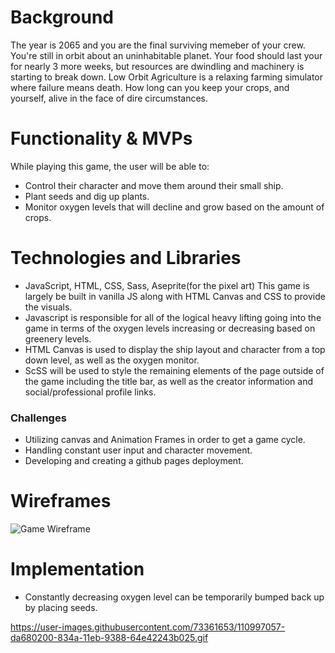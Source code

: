 # Background

The year is 2065 and you are the final surviving memeber of your crew. You're still in orbit about an uninhabitable planet. Your food should last your for nearly 3 more weeks, but resources are dwindling and machinery is starting to break down. Low Orbit Agriculture is a relaxing farming simulator where failure means death. How long can you keep your crops, and yourself, alive in the face of dire circumstances. 

# Functionality & MVPs

While playing this game, the user will be able to:

* Control their character and move them around their small ship. 
* Plant seeds and dig up plants.
* Monitor oxygen levels that will decline and grow based on the amount of crops. 

# Technologies and Libraries
* JavaScript, HTML, CSS, Sass, Aseprite(for the pixel art) 
This game is largely be built in vanilla JS along with HTML Canvas and CSS to provide the visuals. 
* Javascript is responsible for all of the logical heavy lifting going into the game in terms of the oxygen levels increasing or decreasing based on greenery levels. 
* HTML Canvas is used to display the ship layout and character from a top down level, as well as the oxygen monitor. 
* ScSS will be used to style the remaining elements of the page outside of the game including the title bar, as well as the creator information and social/professional profile links. 

### Challenges

* Utilizing canvas and Animation Frames in order to get a game cycle. 
* Handling constant user input and character movement. 
* Developing and creating a github pages deployment. 

# Wireframes

![Game Wireframe](https://user-images.githubusercontent.com/73361653/107179125-b7d97680-69a3-11eb-8739-17d6d7bbcdcc.jpg)


# Implementation 

* Constantly decreasing oxygen level can be temporarily bumped back up by placing seeds. 

https://user-images.githubusercontent.com/73361653/110997057-da680200-834a-11eb-9388-64e42243b025.gif


